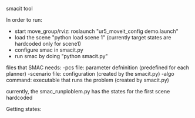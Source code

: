 smacit tool

In order to run:
- start move_group/rviz: roslaunch "ur5_moveit_config demo.launch"
- load the scene "python load scene 1" (currently target states are hardcoded only for scene1)
- configure smac in smacit.py
- run smac by doing "python smacit.py"




files that SMAC needs:
-pcs file: parameter defninition (predefined for each planner)
-scenario file: configuration (created by the smacit.py)
-algo command: executable that runs the problem (created by smacit.py)

currently, the smac_runploblem.py has the states for the first scene hardcoded




Getting states:
